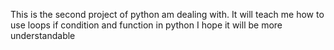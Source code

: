 This is the second project of python am dealing with. It will teach me how to use loops if condition and function in python
I hope it will be more understandable
